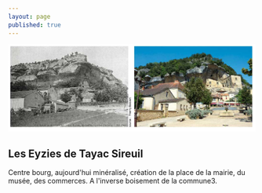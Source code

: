 ```yaml
---
layout: page
published: true
---
```


![## Les Eyzies de Tayac Sireuil](data/images/9/histoire/P21_01.jpg)

## Les Eyzies de Tayac Sireuil
Centre bourg, aujourd'hui minéralisé, création de la place de la mairie, du musée, des commerces. A l'inverse boisement de la commune3.